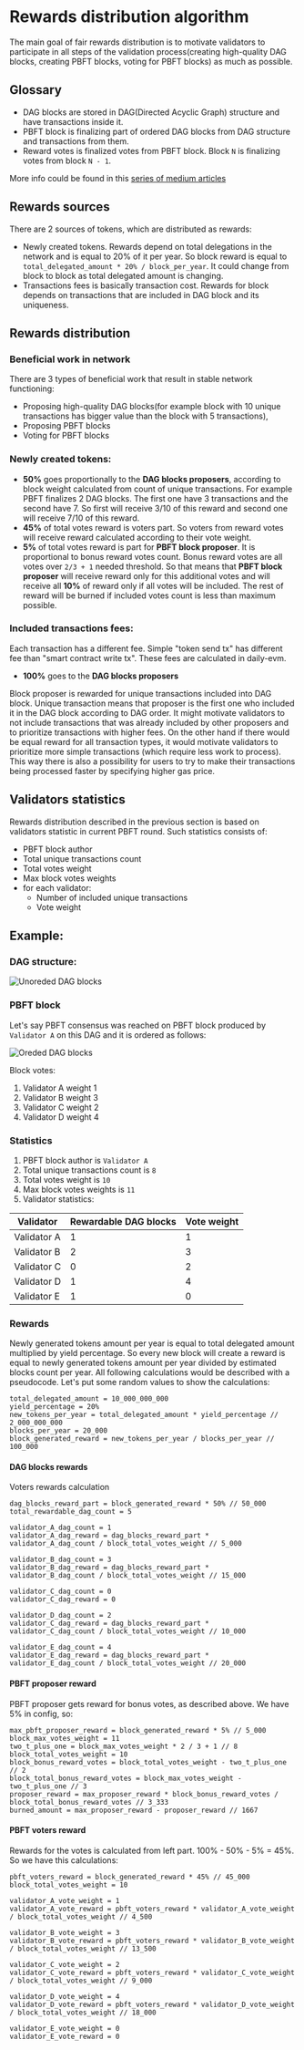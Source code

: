 # Rewards distribution algorithm

The main goal of fair rewards distribution is to motivate validators to participate in all steps of the validation process(creating high-quality DAG blocks, creating PBFT blocks, voting for PBFT blocks) as much as possible.

## Glossary

* DAG blocks are stored in DAG(Directed Acyclic Graph) structure and have transactions inside it. 
* PBFT block is finalizing part of ordered DAG blocks from DAG structure and transactions from them. 
* Reward votes is finalized votes from PBFT block. Block `N` is finalizing votes from block `N - 1`.

More info could be found in this [series of medium articles](https://medium.com/daily-project/tagged/daily-tech)

## Rewards sources

There are 2 sources of tokens, which are distributed as rewards:
* Newly created tokens. Rewards depend on total delegations in the network and is equal to 20% of it per year. So block reward is equal to `total_delegated_amount * 20% / block_per_year`. It could change from block to block as total delegated amount is changing.
* Transactions fees is basically transaction cost. Rewards for block depends on transactions that are included in DAG block and its uniqueness.

## Rewards distribution

### Beneficial work in network

There are 3 types of beneficial work that result in stable network functioning:

* Proposing high-quality DAG blocks(for example block with 10 unique transactions has bigger value than the block with 5 transactions),
* Proposing PBFT blocks
* Voting for PBFT blocks

### Newly created tokens:

* **50%** goes proportionally to the **DAG blocks proposers**, according to block weight calculated from count of unique transactions. For example PBFT finalizes 2 DAG blocks. The first one have 3 transactions and the second have 7. So first will receive 3/10 of this reward and second one will receive 7/10 of this reward.
* **45%** of total votes reward is voters part. So voters from reward votes will receive reward calculated according to their vote weight.
* **5%** of total votes reward is part for **PBFT block proposer**. It is proportional to bonus reward votes count. Bonus reward votes are all votes over `2/3 + 1` needed threshold. So that means that **PBFT block proposer** will receive reward only for this additional votes and will receive all **10%** of reward only if all votes will be included. The rest of reward will be burned if included votes count is less than maximum possible.

### Included transactions fees:

Each transaction has a different fee. Simple "token send tx" has different fee than "smart contract write tx". These fees are calculated in daily-evm. 

* **100%** goes to the **DAG blocks proposers**

Block proposer is rewarded for unique transactions included into DAG block. Unique transaction means that proposer is the first one who included it in the DAG block according to DAG order. It might motivate validators to not include transactions that was already included by other proposers and to prioritize transactions with higher fees. On the other hand if there would be equal reward for all transaction types, it would motivate validators to prioritize more simple transactions (which require less work to process). This way there is also a possibility for users to try to make their transactions being processed faster by specifying higher gas price. 


## Validators statistics

Rewards distribution described in the previous section is based on validators statistic in current PBFT round. Such statistics consists of:
* PBFT block author
* Total unique transactions count 
* Total votes weight 
* Max block votes weights
* for each validator:
    * Number of included unique transactions 
    * Vote weight 

## Example:

### DAG structure:

![Unoreded DAG blocks](./images/DAG_unordered.png?raw=true "Unordered DAG blocks")

### PBFT block

Let's say PBFT consensus was reached on PBFT block produced by `Validator A` on this DAG and it is ordered as follows:

![Oreded DAG blocks](./images/DAG_ordered.png?raw=true "Ordered DAG blocks")

Block votes:
1. Validator A weight 1
2. Validator B weight 3
3. Validator C weight 2
4. Validator D weight 4

### Statistics 

1. PBFT block author is `Validator A`
2. Total unique transactions count is `8`
3. Total votes weight is `10`
4. Max block votes weights is `11`
5. Validator statistics:

Validator   | Rewardable DAG blocks | Vote weight |
----------  | ------------------- | ----------- | 
Validator A | 1 | 1 |
Validator B | 2 | 3 |
Validator C | 0 | 2 |
Validator D | 1 | 4 |
Validator E | 1 | 0 |

### Rewards

Newly generated tokens amount per year is equal to total delegated amount multiplied by yield percentage. So every new block will create a reward is equal to newly generated tokens amount per year divided by estimated blocks count per year. All following calculations would be described with a pseudocode. Let's put some random values to show the calculations:
```
total_delegated_amount = 10_000_000_000
yield_percentage = 20%
new_tokens_per_year = total_delegated_amount * yield_percentage // 2_000_000_000
blocks_per_year = 20_000
block_generated_reward = new_tokens_per_year / blocks_per_year // 100_000
```

#### DAG blocks rewards

Voters rewards calculation
```
dag_blocks_reward_part = block_generated_reward * 50% // 50_000
total_rewardable_dag_count = 5

validator_A_dag_count = 1
validator_A_dag_reward = dag_blocks_reward_part * validator_A_dag_count / block_total_votes_weight // 5_000

validator_B_dag_count = 3
validator_B_dag_reward = dag_blocks_reward_part * validator_B_dag_count / block_total_votes_weight // 15_000

validator_C_dag_count = 0
validator_C_dag_reward = 0

validator_D_dag_count = 2
validator_C_dag_reward = dag_blocks_reward_part * validator_C_dag_count / block_total_votes_weight // 10_000

validator_E_dag_count = 4
validator_E_dag_reward = dag_blocks_reward_part * validator_E_dag_count / block_total_votes_weight // 20_000
```

#### PBFT proposer reward

PBFT proposer gets reward for bonus votes, as described above. We have 5% in config, so:
```
max_pbft_proposer_reward = block_generated_reward * 5% // 5_000
block_max_votes_weight = 11
two_t_plus_one = block_max_votes_weight * 2 / 3 + 1 // 8
block_total_votes_weight = 10
block_bonus_reward_votes = block_total_votes_weight - two_t_plus_one // 2
block_total_bonus_reward_votes = block_max_votes_weight - two_t_plus_one // 3
proposer_reward = max_proposer_reward * block_bonus_reward_votes / block_total_bonus_reward_votes // 3_333
burned_amount = max_proposer_reward - proposer_reward // 1667
```

#### PBFT voters reward

Rewards for the votes is calculated from left part. 100% - 50% - 5% = 45%. So we have this calculations:
```
pbft_voters_reward = block_generated_reward * 45% // 45_000
block_total_votes_weight = 10

validator_A_vote_weight = 1
validator_A_vote_reward = pbft_voters_reward * validator_A_vote_weight / block_total_votes_weight // 4_500

validator_B_vote_weight = 3
validator_B_vote_reward = pbft_voters_reward * validator_B_vote_weight / block_total_votes_weight // 13_500

validator_C_vote_weight = 2
validator_C_vote_reward = pbft_voters_reward * validator_C_vote_weight / block_total_votes_weight // 9_000

validator_D_vote_weight = 4
validator_D_vote_reward = pbft_voters_reward * validator_D_vote_weight / block_total_votes_weight // 18_000

validator_E_vote_weight = 0
validator_E_vote_reward = 0
```

